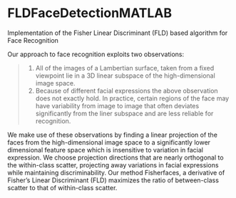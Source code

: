 # FLDFaceDetectionMATLAB
Implementation of the Fisher Linear Discriminant (FLD) based algorithm for Face Recognition

Our approach to face recognition exploits two observations:
> 1. All of the images of a Lambertian surface, taken from a fixed viewpoint lie in a 3D linear subspace of the high-dimensional image space. 
> 2. Because of different facial expressions the above observation does not exactly hold. In practice, certain regions of the face may have variability from image to image that often deviates significantly from the liner subspace and are less
reliable for recognition.

We make use of these observations by finding a linear projection of the faces from the
high-dimensional image space to a significantly lower dimensional feature space which is
insensitive to variation in facial expression. We choose projection directions that are
nearly orthogonal to the within-class scatter, projecting away variations in facial
expressions while maintaining discriminability. Our method Fisherfaces, a derivative of
Fisher’s Linear Discriminant (FLD) maximizes the ratio of between-class scatter to that
of within-class scatter.
